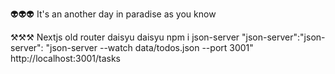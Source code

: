 :alien::alien::alien:
It's an another day in paradise as you know

:hammer_and_pick::hammer_and_pick::hammer_and_pick:
Nextjs old router
daisyu
daisyu
npm i json-server
"json-server":"json-server": "json-server --watch data/todos.json --port 3001"
http://localhost:3001/tasks
